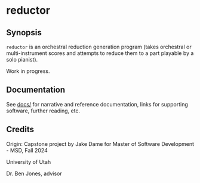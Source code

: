 # reductor

## Synopsis

`reductor` is an orchestral reduction generation program (takes orchestral or multi-instrument scores and attempts to reduce them to a part playable by a solo pianist).

Work in progress.

## Documentation

See [docs/](docs) for narrative and reference documentation, links for supporting software, further reading, etc.

## Credits

Origin: Capstone project by Jake Dame for Master of Software Development - MSD, Fall 2024

University of Utah

Dr. Ben Jones, advisor